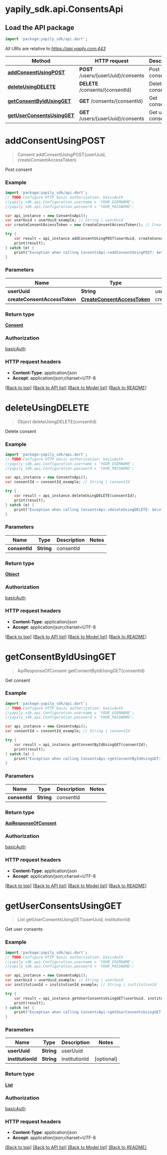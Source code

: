 # yapily_sdk.api.ConsentsApi

## Load the API package
```dart
import 'package:yapily_sdk/api.dart';
```

All URIs are relative to *https://api.yapily.com:443*

Method | HTTP request | Description
------------- | ------------- | -------------
[**addConsentUsingPOST**](ConsentsApi.md#addConsentUsingPOST) | **POST** /users/{userUuid}/consents | Post consent
[**deleteUsingDELETE**](ConsentsApi.md#deleteUsingDELETE) | **DELETE** /consents/{consentId} | Delete consent
[**getConsentByIdUsingGET**](ConsentsApi.md#getConsentByIdUsingGET) | **GET** /consents/{consentId} | Get consent
[**getUserConsentsUsingGET**](ConsentsApi.md#getUserConsentsUsingGET) | **GET** /users/{userUuid}/consents | Get user consents


# **addConsentUsingPOST**
> Consent addConsentUsingPOST(userUuid, createConsentAccessToken)

Post consent

### Example 
```dart
import 'package:yapily_sdk/api.dart';
// TODO Configure HTTP basic authorization: basicAuth
//yapily_sdk.api.Configuration.username = 'YOUR_USERNAME';
//yapily_sdk.api.Configuration.password = 'YOUR_PASSWORD';

var api_instance = new ConsentsApi();
var userUuid = userUuid_example; // String | userUuid
var createConsentAccessToken = new CreateConsentAccessToken(); // CreateConsentAccessToken | createConsentAccessToken

try { 
    var result = api_instance.addConsentUsingPOST(userUuid, createConsentAccessToken);
    print(result);
} catch (e) {
    print("Exception when calling ConsentsApi->addConsentUsingPOST: $e\n");
}
```

### Parameters

Name | Type | Description  | Notes
------------- | ------------- | ------------- | -------------
 **userUuid** | **String**| userUuid | 
 **createConsentAccessToken** | [**CreateConsentAccessToken**](CreateConsentAccessToken.md)| createConsentAccessToken | 

### Return type

[**Consent**](Consent.md)

### Authorization

[basicAuth](../README.md#basicAuth)

### HTTP request headers

 - **Content-Type**: application/json
 - **Accept**: application/json;charset=UTF-8

[[Back to top]](#) [[Back to API list]](../README.md#documentation-for-api-endpoints) [[Back to Model list]](../README.md#documentation-for-models) [[Back to README]](../README.md)

# **deleteUsingDELETE**
> Object deleteUsingDELETE(consentId)

Delete consent

### Example 
```dart
import 'package:yapily_sdk/api.dart';
// TODO Configure HTTP basic authorization: basicAuth
//yapily_sdk.api.Configuration.username = 'YOUR_USERNAME';
//yapily_sdk.api.Configuration.password = 'YOUR_PASSWORD';

var api_instance = new ConsentsApi();
var consentId = consentId_example; // String | consentId

try { 
    var result = api_instance.deleteUsingDELETE(consentId);
    print(result);
} catch (e) {
    print("Exception when calling ConsentsApi->deleteUsingDELETE: $e\n");
}
```

### Parameters

Name | Type | Description  | Notes
------------- | ------------- | ------------- | -------------
 **consentId** | **String**| consentId | 

### Return type

[**Object**](Object.md)

### Authorization

[basicAuth](../README.md#basicAuth)

### HTTP request headers

 - **Content-Type**: application/json
 - **Accept**: application/json;charset=UTF-8

[[Back to top]](#) [[Back to API list]](../README.md#documentation-for-api-endpoints) [[Back to Model list]](../README.md#documentation-for-models) [[Back to README]](../README.md)

# **getConsentByIdUsingGET**
> ApiResponseOfConsent getConsentByIdUsingGET(consentId)

Get consent

### Example 
```dart
import 'package:yapily_sdk/api.dart';
// TODO Configure HTTP basic authorization: basicAuth
//yapily_sdk.api.Configuration.username = 'YOUR_USERNAME';
//yapily_sdk.api.Configuration.password = 'YOUR_PASSWORD';

var api_instance = new ConsentsApi();
var consentId = consentId_example; // String | consentId

try { 
    var result = api_instance.getConsentByIdUsingGET(consentId);
    print(result);
} catch (e) {
    print("Exception when calling ConsentsApi->getConsentByIdUsingGET: $e\n");
}
```

### Parameters

Name | Type | Description  | Notes
------------- | ------------- | ------------- | -------------
 **consentId** | **String**| consentId | 

### Return type

[**ApiResponseOfConsent**](ApiResponseOfConsent.md)

### Authorization

[basicAuth](../README.md#basicAuth)

### HTTP request headers

 - **Content-Type**: application/json
 - **Accept**: application/json;charset=UTF-8

[[Back to top]](#) [[Back to API list]](../README.md#documentation-for-api-endpoints) [[Back to Model list]](../README.md#documentation-for-models) [[Back to README]](../README.md)

# **getUserConsentsUsingGET**
> List<Consent> getUserConsentsUsingGET(userUuid, institutionId)

Get user consents

### Example 
```dart
import 'package:yapily_sdk/api.dart';
// TODO Configure HTTP basic authorization: basicAuth
//yapily_sdk.api.Configuration.username = 'YOUR_USERNAME';
//yapily_sdk.api.Configuration.password = 'YOUR_PASSWORD';

var api_instance = new ConsentsApi();
var userUuid = userUuid_example; // String | userUuid
var institutionId = institutionId_example; // String | institutionId

try { 
    var result = api_instance.getUserConsentsUsingGET(userUuid, institutionId);
    print(result);
} catch (e) {
    print("Exception when calling ConsentsApi->getUserConsentsUsingGET: $e\n");
}
```

### Parameters

Name | Type | Description  | Notes
------------- | ------------- | ------------- | -------------
 **userUuid** | **String**| userUuid | 
 **institutionId** | **String**| institutionId | [optional] 

### Return type

[**List<Consent>**](Consent.md)

### Authorization

[basicAuth](../README.md#basicAuth)

### HTTP request headers

 - **Content-Type**: application/json
 - **Accept**: application/json;charset=UTF-8

[[Back to top]](#) [[Back to API list]](../README.md#documentation-for-api-endpoints) [[Back to Model list]](../README.md#documentation-for-models) [[Back to README]](../README.md)

